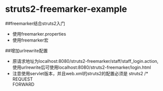 # struts2-freemarker-example
##freemarker结合struts2入门
* 使用freemarker.properties
* 使用freemarker宏

##增加urlrewrite配置
* 原请求地址为localhost:8080/struts2-freemarker/staff/staff_login.action,使用urlrewrite后可使用localhost:8080/struts2-freemarker/login.html
* 注意使用servlet版本，并且web.xml的struts2的配置必须是
  	<filter-mapping>
		<filter-name>struts2</filter-name>
		<url-pattern>/*</url-pattern>
		<dispatcher>REQUEST</dispatcher>   
                <dispatcher>FORWARD</dispatcher> 
	</filter-mapping>
 

  
